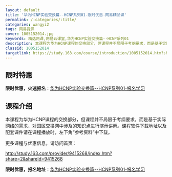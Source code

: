 ```yaml
---
layout: default
title: '华为HCNP实验交换篇--HCNP系列01-限时优惠-网易精品课'
permalink: /:categories/:title/
categories: wangyi2
tags: 网易提供
cover: 1005152014.jpg
keywords: 精选网课,网易云课堂,华为HCNP实验交换篇--HCNP系列01
description: 本课程为华为HCNP课程的交换部分，但课程并不局限于考纲要求，而是基于实际网络的需求，对园区交换网中涉及的知识点进行演示
classid: 1005152014
targetlink: https://study.163.com/course/introduction/1005152014.htm?share=1&shareId=1025206652&utm_campaign=share&utm_medium=iphoneShare&utm_source=&utm_u=1025206652
---
```


## 限时特惠

**限时优惠，火速报名**：[华为HCNP实验交换篇--HCNP系列01-报名学习](https://study.163.com/course/introduction/1005152014.htm?share=1&shareId=1025206652&utm_campaign=share&utm_medium=iphoneShare&utm_source=&utm_u=1025206652)

## 课程介绍

本课程为华为HCNP课程的交换部分，但课程并不局限于考纲要求，而是基于实际网络的需求，对园区交换网中涉及的知识点进行演示讲解。课程软件下载地址以及配套课件请在课程播放时，左下角“参考资料”中下载。



更多课程与优惠信息，请访问首页：

http://study.163.com/provider/9415268/index.htm?share=2&shareId=9415268

**限时优惠，报名地址**：[华为HCNP实验交换篇--HCNP系列01-报名学习](https://study.163.com/course/introduction/1005152014.htm?share=1&shareId=1025206652&utm_campaign=share&utm_medium=iphoneShare&utm_source=&utm_u=1025206652)

